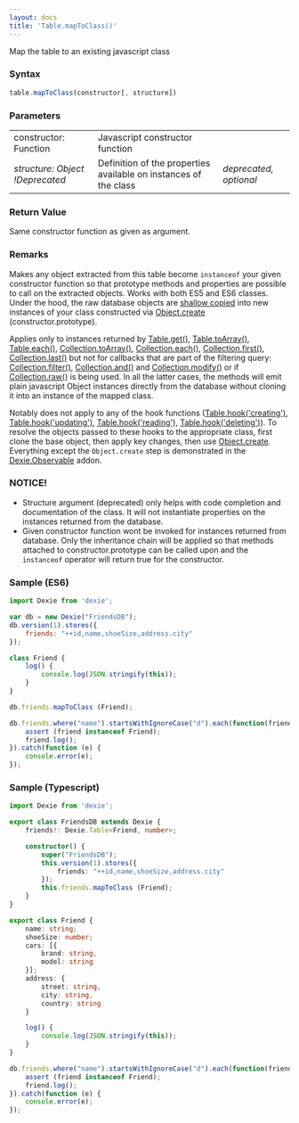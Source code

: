 ```yaml
---
layout: docs
title: 'Table.mapToClass()'
---
```


Map the table to an existing javascript class

### Syntax

```javascript
table.mapToClass(constructor[, structure])
```

### Parameters
<table>
<tr><td>constructor: Function</td><td>Javascript constructor function</td><td></td></tr>
<tr><td><i>structure: Object !Deprecated</i></td><td>Definition of the properties available on instances of the class</td><td><i>deprecated, optional</i></td></tr>
</table>

### Return Value

Same constructor function as given as argument.

### Remarks

Makes any object extracted from this table become `instanceof` your given constructor function so that prototype methods and properties are possible to call on the extracted objects. Works with both ES5 and ES6 classes. Under the hood, the raw database objects are [shallow copied](https://en.wikipedia.org/wiki/Object_copying#Shallow_copy) into new instances of your class constructed via [Object.create](https://developer.mozilla.org/en-US/docs/Web/JavaScript/Reference/Global_Objects/Object/create) (constructor.prototype).

Applies only to instances returned by [Table.get()](/docs/Table/Table.get()), [Table.toArray()](/docs/Table/Table.toArray()), [Table.each()](/docs/Table/Table.each()), [Collection.toArray()](/docs/Collection/Collection.toArray()), [Collection.each()](/docs/Collection/Collection.each()), [Collection.first()](/docs/Collection/Collection.first()), [Collection.last()](/docs/Collection/Collection.last()) but not for callbacks that are part of the filtering query: [Collection.filter()](/docs/Collection/Collection.filter()), [Collection.and()](/docs/Collection/Collection.and()) and [Collection.modify()](/docs/Collection/Collection.modify()) or if [Collection.raw()](/docs/Collection/Collection.raw()) is being used. In all the latter cases, the methods will emit plain javascript Object instances directly from the database without cloning it into an instance of the mapped class.

Notably does not apply to any of the hook functions ([Table.hook('creating')](/docs/Table/Table.hook('creating')), [Table.hook('updating')](/docs/Table/Table.hook('updating')), [Table.hook('reading')](/docs/Table/Table.hook('reading')), [Table.hook('deleting')](/docs/Table/Table.hook('deleting'))).  To resolve the objects passed to these hooks to the appropriate class, first clone the base object, then apply key changes, then use [Object.create](https://developer.mozilla.org/en-US/docs/Web/JavaScript/Reference/Global_Objects/Object/create).  Everything except the `Object.create` step is demonstrated in the [Dexie.Observable](https://github.com/dexie/Dexie.js/blob/master/addons/Dexie.Observable/src/Dexie.Observable.js#L339) addon.

### NOTICE!

 * Structure argument (deprecated) only helps with code completion and documentation of the class. It will not instantiate properties on the instances returned from the database.
 * Given constructor function wont be invoked for instances returned from database. Only the inheritance chain will be applied so that methods attached to constructor.prototype can be called upon and the `instanceof` operator will return true for the constructor.

### Sample (ES6)

```javascript
import Dexie from 'dexie';

var db = new Dexie("FriendsDB");
db.version(1).stores({
    friends: "++id,name,shoeSize,address.city"
});

class Friend {
    log() {
        console.log(JSON.stringify(this));
    }
}

db.friends.mapToClass (Friend);

db.friends.where("name").startsWithIgnoreCase("d").each(function(friend) {
    assert (friend instanceof Friend);
    friend.log();
}).catch(function (e) {
    console.error(e);
});
```

### Sample (Typescript)

```typescript
import Dexie from 'dexie';

export class FriendsDB extends Dexie {
    friends!: Dexie.Table<Friend, number>;

    constructor() {
        super("FriendsDB");
        this.version(1).stores({
            friends: "++id,name,shoeSize,address.city"
        });
        this.friends.mapToClass (Friend);
    }
}

export class Friend {
    name: string;
    shoeSize: number;
    cars: [{
        brand: string,
        model: string
    }];
    address: {
        street: string,
        city: string,
        country: string
    }

    log() {
        console.log(JSON.stringify(this));
    }
}

db.friends.where("name").startsWithIgnoreCase("d").each(function(friend) {
    assert (friend instanceof Friend);
    friend.log();
}).catch(function (e) {
    console.error(e);
});
```

